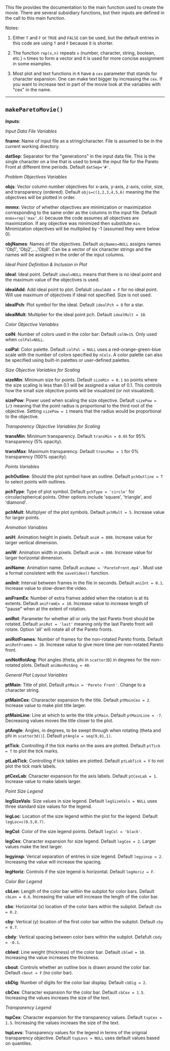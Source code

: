 This file provides the documentation to the main function used to create the movie. There are several subsidiary functions, but their inputs are defined in the call to this main function.

Notes:

1. Either `T` and `F` or `TRUE` and `FALSE` can be used, but the default entries in this code are using `T` and `F` because it is shorter.

2. The function `rep(x,n)` repeats `x` (number, character, string, boolean, etc.) `n` times to form a vector and it is used for more concise assignment in some examples.

3. Most plot and text functions in `R` have a `cex` parameter that stands for character expansion. One can make text bigger by increasing the `cex`. If you want to increase text in part of the movie look at the variables with "cex" in the name.

------
## `makeParetoMovie()`

**_Inputs_**:

_Input Data File Variables_

**fname**: Name of input file as a string/character. File is assumed to be in the current working directory.

**datSep**: Separator for the "generations" in the input data file. This is the single character on a line that is used to break the input file for the Pareto Front at different time periods. Default `datSep='#'`.

_Problem Objectives Variables_

**objs**: Vector column number objectives for x-axis, y-axis, z-axis, color, size, and transparency (ordered). Default `objs=c(1,2,3,4,5,6)` meaning the the objectives will be plotted in order.

**mnmx**: Vector of whether objectives are minimization or maximization corresponding to the same order as the columns in the input file. Default `mnmx=rep('max',6)` because the code assumes all objectives are maximization. If any objective was minimized then substitute `min`. Minimization objectives will be multiplied by -1 (assumed they were below 0).

**objNames**: Names of the objectives. Default `objNames=NULL` assigns names 'Obj1', 'Obj2',...,'Obj6'. Can be a vector of six character strings and the names will be assigned in the order of the input columns.

_Ideal Point Definition & Inclusion in Plot_

**ideal**: Ideal point. Default `ideal=NULL` means that there is no ideal point and the maximum value of the objectives is used.

**idealAdd**: Add ideal point to plot. Defalult `idealAdd = F` for no ideal point. Will use maximum of objectives if ideal not specified. Size is not used.

**idealPch**: Plot symbol for the ideal. Default `idealPch = 8` for a star.

**idealMult**: Multiplier for the ideal point pch. Default `idealMult = 10`.

_Color Objective Variables_

**colN**: Number of colors used in the color bar: Default `colN=15`. Only used when `colPal=NULL`.

**colPal**: Color palette. Default `colPal = NULL` uses a red-orange-green-blue scale with the number of colors specified by `nCols`. A color palette can also be specified using built-in palettes or user-defined palettes.

_Size Objective Variables for Scaling_

**sizeMin**: Minimum size for points. Default `sizeMin = 0.1` so points where the size scaling is less than 0.1 will be assigned a value of 0.1. This controls how the small size objective points will be visualized (or not visualized).

**sizePow**: Power used when scaling the size objective. Default `sizePow = 1/3` meaning that the point radius is proportional to the third root of the objective. Setting `sizePow = 1` means that the radius would be proportional to the objective.

_Transparency Objective Variables for Scaling_

**transMin**: Minimum transparency. Default `transMin = 0.05` for 95% transparency (5% opacity).

**transMax**: Maximum transparency. Default `transMax = 1` for 0% transparency (100% opacity).

_Points Variables_

**pchOutline**: Should the plot symbol have an outline. Default `pchOutline = T` to select points with outlines.

**pchType**: Type of plot symbol. Default `pchType = 'circle'` for circular/spherical points. Other options include 'square', 'triangle', and 'diamond'.

**pchMult**: Multiplyer of the plot symbols. Default `pchMult = 5`. Increase value for larger points.

_Animation Variables_

**aniH**: Animation height in pixels. Default `aniH = 800`. Increase value for larger vertical dimension.

**aniW**: Animation width in pixels. Default `aniW = 800`. Increase value for larger horizontal dimension.

**aniName**: Animation name. Default `aniName = 'ParetoFront.mp4'`. Must use a format consistent with the `saveVideo()` function.

**aniInit**: Interval between frames in the file in seconds. Default `aniInt = 0.1`. Increase value to slow-down the video.

**aniFramEx**: Number of extra frames added when the rotation is at its extents. Default `aniFramEx = 10`. Increase value to increase length of "pause" when at the extent of rotation.

**aniRot**: Parameter for whether all or only the last Pareto front should be rotated. Default `aniRot = 'last'` meaning only the last Pareto front will rotate. Option 'all' will rotate all of the Pareto fronts.

**aniRotFrames**: Number of frames for the non-rotated Pareto fronts. Default `aniRotFrames = 20`. Increase value to give more time per non-rotated Pareto front.

**aniNotRotAng**: Plot angles (theta, phi in `scatter3D`) in degrees for the non-rotated plots. Default `aniNonRotAng = 40`.

_General Plot Layout Variables_

**ptMain**: Title of plot. Default `ptMain = 'Pareto Front'`. Change to a character string.

**ptMainCex**: Chararacter expansion fo the title. Default `ptMainCex = 2`. Increase value to make plot title larger.

**ptMainLine**: Line at which to write the title `ptMain`. Default `ptMainLine = -7`. Decreasing values moves the title closer to the plot.

**ptAngle**: Angles, in degrees, to be swept through when rotating (theta and phi in `scatter3d()`). Default `ptAngle = seq(9,81,1)`.

**ptTick**: Controlling if the tick marks on the axes are plotted. Default `ptTick = T` to plot the tick marks.

**ptLabTick**: Controlling if tick tables are plotted. Default `ptLabTick = F` to not plot the tick mark labels.

**ptCexLab**: Character expansion for the axis labels. Default `ptCexLab = 1`. Increase value to make labels larger.

_Point Size Legend_

**legSizeVals**: Size values in size legend. Default `legSizeVals = NULL` uses three standard size values for the legend.

**legLoc**: Location of the size legend within the plot for the legend. Default `legLoc=c(0.5,0.7)`.

**legCol**: Color of the size legend points. Default `legCol = 'black'`.

**legCex**: Character expansion for size legend. Default `legCex = 2`. Larger values make the text larger.

**legyinsp**: Verical separation of entries in size legend. Default `legyinsp = 2`. Increasing the value will increase the spacing.

**legHoriz**: Controls if the size legend is horizontal. Default `legHoriz = F`.

_Color Bar Legend_

**cbLen**: Length of the color bar within the subplot for color bars. Default `cbLen = 0.6`. Increasing the value will increase the length of the color bar.

**cbx**: Horizontal (x) location of the color bars within the subplot. Default `cbx = 0.2`.

**cby**: Vertical (y) location of the first color bar within the subplot. Default `cby = 0.7`.

**cbdy**: Vertical spacing between color bars within the subplot. Defafult `cbdy = -0.1`.

**cblwd**: Line weight (thickness) of the color bar. Default `cblwd = 10`. Increasing the value increases the thickness.

**cbout**: Controls whether an outline box is drawn around the color bar. Default `cbout = F` (no color bar).

**cbDig**: Number of digits for the color bar display. Default `cbDig = 2`.

**cbCex**: Character expansion for the color bar. Default `cbCex = 1.5`. Increasing the values increaes the size of the text.

_Transparency Legend_

**tspCex**: Character expansion for the transparency values. Default `tspCex = 1.5`. Increasing the values increaes the size of the text.

**tspLevs**: Transparency values for the legend in terms of the orignial transparency objective. Default `tspLevs = NULL` uses default values based on quantiles.
